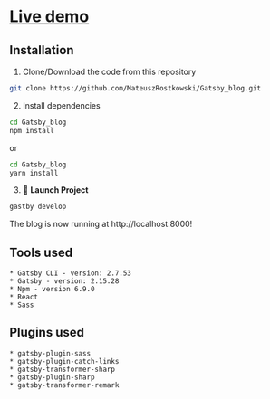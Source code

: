 # [Live demo](https://dreamy-roentgen-1d0a59.netlify.com/)



## **Installation**
    
1. Clone/Download the code from this repository

```bash
git clone https://github.com/MateuszRostkowski/Gatsby_blog.git
```

2. Install dependencies 
    
```bash
cd Gatsby_blog
npm install
```

or 

```bash
cd Gatsby_blog
yarn install
```
3. 🚀 **Launch Project**
    
```bash
gastby develop
```

  The blog is now running at http://localhost:8000!

##  **Tools used**
    * Gatsby CLI - version: 2.7.53
    * Gatsby - version: 2.15.28
    * Npm - version 6.9.0
    * React
    * Sass
    
## **Plugins used**
    * gatsby-plugin-sass
    * gatsby-plugin-catch-links
    * gatsby-transformer-sharp
    * gatsby-plugin-sharp
    * gatsby-transformer-remark

   
